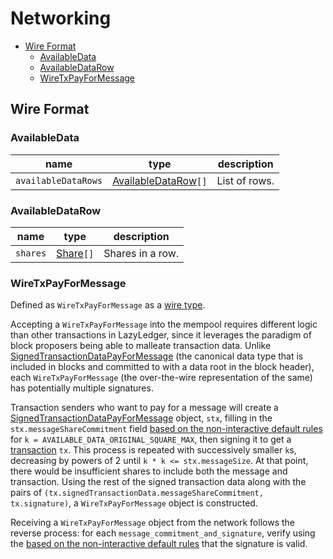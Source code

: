 # Networking

- [Wire Format](#wire-format)
  - [AvailableData](#availabledata)
  - [AvailableDataRow](#availabledatarow)
  - [WireTxPayForMessage](#wiretxpayformessage)

## Wire Format

### AvailableData

| name                | type                                      | description   |
| ------------------- | ----------------------------------------- | ------------- |
| `availableDataRows` | [AvailableDataRow](#availabledatarow)`[]` | List of rows. |

### AvailableDataRow

| name     | type                                    | description      |
| -------- | --------------------------------------- | ---------------- |
| `shares` | [Share](./data_structures.md#share)`[]` | Shares in a row. |

### WireTxPayForMessage

Defined as `WireTxPayForMessage` as a [wire type](./proto/wire.proto).

Accepting a `WireTxPayForMessage` into the mempool requires different logic than other transactions in LazyLedger, since it leverages the paradigm of block proposers being able to malleate transaction data. Unlike [SignedTransactionDataPayForMessage](./data_structures.md#signedtransactiondatapayformessage) (the canonical data type that is included in blocks and committed to with a data root in the block header), each `WireTxPayForMessage` (the over-the-wire representation of the same) has potentially multiple signatures.

Transaction senders who want to pay for a message will create a [SignedTransactionDataPayForMessage](./data_structures.md#signedtransactiondatapayformessage) object, `stx`, filling in the `stx.messageShareCommitment` field [based on the non-interactive default rules](../rationale/message_block_layout.md#non-interactive-default-rules) for `k = AVAILABLE_DATA_ORIGINAL_SQUARE_MAX`, then signing it to get a [transaction](./data_structures.md#transaction) `tx`. This process is repeated with successively smaller `k`s, decreasing by powers of 2 until `k * k <= stx.messageSize`. At that point, there would be insufficient shares to include both the message and transaction. Using the rest of the signed transaction data along with the pairs of `(tx.signedTransactionData.messageShareCommitment, tx.signature)`, a `WireTxPayForMessage` object is constructed.

Receiving a `WireTxPayForMessage` object from the network follows the reverse process: for each `message_commitment_and_signature`, verify using the [based on the non-interactive default rules](../rationale/message_block_layout.md#non-interactive-default-rules) that the signature is valid.
